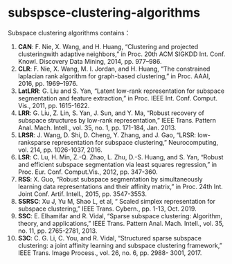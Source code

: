 # subspsce-clustering-algorithms
Subspace clustering algorithms contains：

1. **CAN**: F. Nie, X. Wang, and H. Huang, “Clustering and projected clusteringwith adaptive neighbors,” in Proc. 20th ACM SIGKDD Int. Conf. Knowl. Discovery Data Mining, 2014, pp. 977–986.
2. **CLR**: F. Nie, X. Wang, M. I. Jordan, and H. Huang, “The constrained
   laplacian rank algorithm for graph-based clustering,” in Proc. AAAI,
   2016, pp. 1969–1976.
3. **LatLRR**: G. Liu and S. Yan, “Latent low-rank representation for subspace segmentation and feature extraction,” in Proc. IEEE Int. Conf.
   Comput. Vis., 2011, pp. 1615-1622.
4. **LRR**: G. Liu, Z. Lin, S. Yan, J. Sun, and Y. Ma, “Robust recovery of subspace structures by low-rank representation,” IEEE Trans. Pattern Anal. Mach. Intell., vol. 35, no. 1, pp. 171-184, Jan. 2013.
5. **LRSR**: J. Wang, D. Shi, D. Cheng, Y. Zhang, and J. Gao, “LRSR: low-ranksparse representation for subspace clustering,” Neurocomputing, vol.
   214, pp. 1026-1037, 2016.
6. **LSR**: C. Lu, H. Min, Z.-Q. Zhao, L. Zhu, D.-S. Huang, and S. Yan, “Robust
   and efficient subspace segmentation via least squares regression,” in
   Proc. Eur. Conf. Comput.Vis., 2012, pp. 347-360.
7. **RSS**: X. Guo, “Robust subspace segmentation by simultaneously
   learning data representations and their affinity matrix,” in Proc.
   24th Int. Joint Conf. Artif. Intell., 2015, pp. 3547-3553.
8. **SSRSC**: Xu J, Yu M, Shao L, et al, “ Scaled simplex representation for
   subspace clustering,” IEEE Trans. Cybern., pp. 1-13, Oct. 2019.
9. **SSC**: E. Elhamifar and R. Vidal, “Sparse subspace clustering: Algorithm,
   theory, and applications,” IEEE Trans. Pattern Anal. Mach. Intell.,
   vol. 35, no. 11, pp. 2765-2781, 2013.
10. **S3C**: C. G. Li, C. You, and R. Vidal, “Structured sparse subspace
    clustering: a joint affinity learning and subspace clustering
    framework,” IEEE Trans. Image Process., vol. 26, no. 6, pp. 2988-
    3001, 2017.

